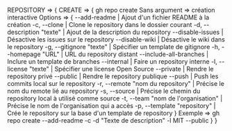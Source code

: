 REPOSITORY => {
    CREATE => {
        gh repo create
        Sans argument => création interactive
        Options => {
            --add-readme                        | Ajout d'un fichier README à la création
            -c, --clone                         | Clone le repository dans le dossier courant
            -d, --description "texte"           | Ajout de la description du repository
            --disable-issues                    | Désactive les issues sur le repository
            --disable-wiki                      | Désactive le wiki dans le repository
            -g, --gitignore "texte"             | Spécifier un template de gitignore
            -h, --homepage "URL"                | URL du repository distant
            --include-all-branches              | Inclure un template de branches
            --internal                          | Faire un repository interne
            -l, --license "texte"               | Spécifier une license Open Source
            --private                           | Rendre le repository privé
            --public                            | Rendre le repository publique
            --push                              | Push les commits local sur le repository
            -r, --remote "nom du repository"    | Précise le nom du remote lié au repository
            -s, --source                        | Précise le chemin du repository local à utilisé comme source
            -t, --team "nom de l'organisation"  | Précise le nom de l'organisation qui a accès
            -p, --template "repository"         | Crée le repository sur la base d'un template de repository
        }
        Exemple => gh repo create --add-readme -c -d "Texte de description" -l MIT --public
    }
}